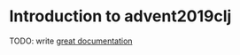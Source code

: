 # Introduction to advent2019clj

TODO: write [great documentation](http://jacobian.org/writing/what-to-write/)
